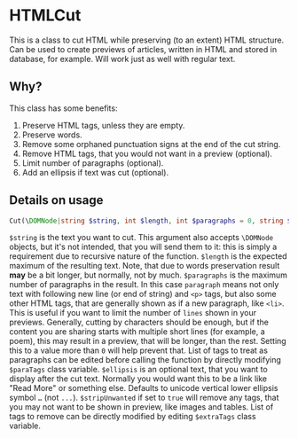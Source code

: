# HTMLCut
This is a class to cut HTML while preserving (to an extent) HTML structure. Can be used to create previews of articles, written in HTML and stored in database, for example. Will work just as well with regular text.

## Why?
This class has some benefits:
1. Preserve HTML tags, unless they are empty.
2. Preserve words.
3. Remove some orphaned punctuation signs at the end of the cut string.
4. Remove HTML tags, that you would not want in a preview (optional).
5. Limit number of paragraphs (optional).
6. Add an ellipsis if text was cut (optional).

## Details on usage
```php
Cut(\DOMNode|string $string, int $length, int $paragraphs = 0, string $ellipsis = '…', bool $stripUnwanted = true)
```
`$string` is the text you want to cut. This argument also accepts `\DOMNode` objects, but it's not intended, that you will send them to it: this is simply a requirement due to recursive nature of the function.
`$length` is the expected maximum of the resulting text. Note, that due to words preservation result **may** be a bit longer, but normally, not by much.
`$paragraphs` is the maximum number of paragraphs in the result. In this case `paragraph` means not only text with following new line (or end of string) and `<p>` tags, but also some other HTML tags, that are generally shown as if a new paragraph, like `<li>`. This is useful if you want to limit the number of `lines` shown in your previews. Generally, cutting by characters should be enough, but if the content you are sharing starts with multiple short lines (for example, a poem), this may result in a preview, that will be longer, than the rest. Setting this to a value more than `0` will help prevent that. List of tags to treat as paragraphs can be edited before calling the function by directly modifying `$paraTags` class variable.
`$ellipsis` is an optional text, that you want to display after the cut text. Normally you would want this to be a link like "Read More" or something else. Defaults to unicode vertical lower ellipsis symbol `…` (not `...`).
`$stripUnwanted` if set to `true` will remove any tags, that you may not want to be shown in preview, like images and tables. List of tags to remove can be directly modified by editing `$extraTags` class variable.
